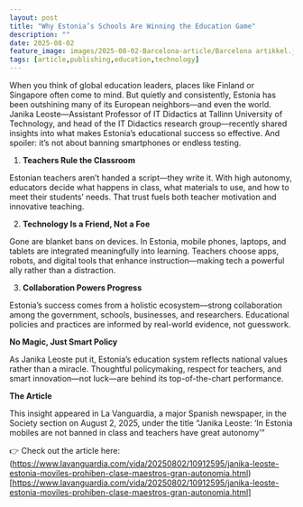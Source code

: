 ```yaml
---
layout: post
title: "Why Estonia’s Schools Are Winning the Education Game"
description: ""
date: 2025-08-02
feature_image: images/2025-08-02-Barcelona-article/Barcelona artikkel.jpeg
tags: [article,publishing,education,technology]
---
```

When you think of global education leaders, places like Finland or Singapore often come to mind. But quietly and consistently, Estonia has been outshining many of its European neighbors—and even the world.
Janika Leoste—Assistant Professor of IT Didactics at Tallinn University of Technology, and head of the IT Didactics research group—recently shared insights into what makes Estonia’s educational success so effective. And spoiler: it’s not about banning smartphones or endless testing.

<!--more-->

1. **Teachers Rule the Classroom**

Estonian teachers aren’t handed a script—they write it. With high autonomy, educators decide what happens in class, what materials to use, and how to meet their students’ needs. That trust fuels both teacher motivation and innovative teaching.

2. **Technology Is a Friend, Not a Foe**

Gone are blanket bans on devices. In Estonia, mobile phones, laptops, and tablets are integrated meaningfully into learning. Teachers choose apps, robots, and digital tools that enhance instruction—making tech a powerful ally rather than a distraction.

3. **Collaboration Powers Progress**

Estonia’s success comes from a holistic ecosystem—strong collaboration among the government, schools, businesses, and researchers. Educational policies and practices are informed by real-world evidence, not guesswork.

**No Magic, Just Smart Policy**

As Janika Leoste put it, Estonia’s education system reflects national values rather than a miracle. Thoughtful policymaking, respect for teachers, and smart innovation—not luck—are behind its top-of-the-chart performance.

**The Article**

This insight appeared in La Vanguardia, a major Spanish newspaper, in the Society section on August 2, 2025, under the title “Janika Leoste: ‘In Estonia mobiles are not banned in class and teachers have great autonomy’” 


👉 Check out the article here:(https://www.lavanguardia.com/vida/20250802/10912595/janika-leoste-estonia-moviles-prohiben-clase-maestros-gran-autonomia.html)[https://www.lavanguardia.com/vida/20250802/10912595/janika-leoste-estonia-moviles-prohiben-clase-maestros-gran-autonomia.html]

